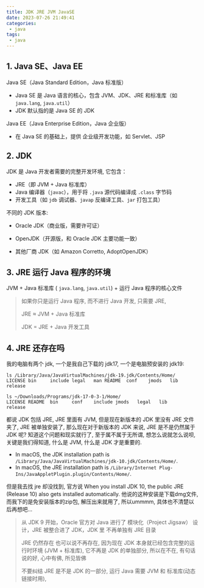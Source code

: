 ```yaml
---
title: JDK JRE JVM JavaSE
date: 2023-07-26 21:49:41
categories:
 - java
tags:
 - java
---
```


## 1. Java SE、Java EE

Java SE（Java Standard Edition，Java 标准版）

- Java SE 是 Java 语言的核心，包含 JVM、JDK、JRE 和标准库（如 `java.lang`, `java.util`）
- JDK 默认指的是 Java SE 的 JDK

Java EE（Java Enterprise Edition，Java 企业版）

- 在 Java SE 的基础上，提供 企业级开发功能，如 Servlet、JSP

## 2. JDK

JDK 是 Java 开发者需要的完整开发环境, 它包含：

- JRE（即 JVM + Java 标准库）
- Java 编译器（`javac`），用于将 `.java` 源代码编译成 `.class` 字节码
- 开发工具（如 `jdb` 调试器、`javap` 反编译工具、`jar` 打包工具）

不同的 JDK 版本:

- Oracle JDK（商业版，需要许可证）

- OpenJDK（开源版，和 Oracle JDK 主要功能一致）

- 其他厂商 JDK（如 Amazon Corretto, AdoptOpenJDK）

## 3. JRE 运行 Java 程序的环境

JVM +  Java 标准库 ( `java.lang`, `java.util`) + 运行 Java 程序的核心文件

> 如果你只是运行 Java 程序, 而不进行 Java 开发, 只需要 JRE, 
>
> JRE ≈ JVM + Java 标准库
>
> JDK = JRE + Java 开发工具

## 4. JRE 还存在吗

我的电脑有两个 jdk, 一个是我自己下载的 jdk17, 一个是电脑预安装的 jdk19:

```shell
ls /Library/Java/JavaVirtualMachines/jdk-19.jdk/Contents/Home/
LICENSE bin     include legal   man README  conf    jmods   lib     release

ls ~/Downloads/Programs/jdk-17-0-3-1/Home/
LICENSE README  bin     conf    include jmods   legal   lib     release
```

都说 JDK 包括 JRE, JRE 里面有 JVM, 但是现在新版本的 JDK 里没有 JRE 文件夹了, JRE 被单独安装了, 那么现在对于新版本的 JDK 来说, JRE 是不是仍然属于 JDK 呢? 知道这个问题和现实就行了, 至于属不属于无所谓, 想怎么说就怎么说呗, 关键是我们得知道, 什么是 JVM, 什么是 JDK 才是重要的. 


- In macOS, the JDK installation path is `/Library/Java/JavaVirtualMachines/jdk-10.jdk/Contents/Home/`.
- In macOS, the JRE installation path is `/Library/Internet Plug-Ins/JavaAppletPlugin.plugin/Contents/Home/`.

但是我去找 jre 却没找到, 官方说 When you install JDK 10, the public JRE (Release 10) also gets installed automatically. 他说的这种安装是下载dmg文件, 而我下的是免安装版本的zip包, 解压出来就用了, 所以ummmm, 具体也不清楚以后再想吧...

> 从 JDK 9 开始，Oracle 官方对 Java 进行了 模块化（Project Jigsaw） 设计，JRE 被整合进了 JDK，JDK 里 不再单独有 JRE 目录
>
> JRE 仍然存在 也可以说不再存在, 因为现在 JDK 本身就已经包含完整的运行时环境 (JVM + 标准库), 它不再是 JDK 的单独部分, 所以在不在, 有句话说的好, 心中有佛, 所见皆佛
>
> 不要纠结 JRE 是不是 JDK 的一部分, 运行 Java 需要 JVM 和 标准库(动态链接时用), 

